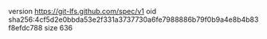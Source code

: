 version https://git-lfs.github.com/spec/v1
oid sha256:4cf5d2e0bbda53e2f331a3737730a6fe7988886b79f0b9a4e8b4b83f8efdc788
size 636
